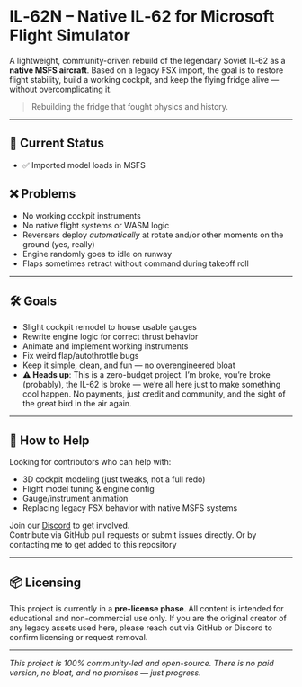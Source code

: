 # IL‑62N – Native IL‑62 for Microsoft Flight Simulator

A lightweight, community-driven rebuild of the legendary Soviet IL‑62 as a **native MSFS aircraft**. Based on a legacy FSX import, the goal is to restore flight stability, build a working cockpit, and keep the flying fridge alive — without overcomplicating it.

> Rebuilding the fridge that fought physics and history.

---

## 🚧 Current Status
- ✅ Imported model loads in MSFS
## ❌ Problems
- No working cockpit instruments
- No native flight systems or WASM logic
- Reversers deploy *automatically* at rotate and/or other moments on the ground (yes, really)
- Engine randomly goes to idle on runway
- Flaps sometimes retract without command during takeoff roll

---

## 🛠️ Goals
- Slight cockpit remodel to house usable gauges
- Rewrite engine logic for correct thrust behavior
- Animate and implement working instruments
- Fix weird flap/autothrottle bugs
- Keep it simple, clean, and fun — no overengineered bloat
- **⚠️ Heads up**: This is a zero-budget project. I’m broke, you’re broke (probably), the IL-62 is broke — we’re all here just to make something cool happen. No payments, just credit and community, and the sight of the great bird in the air again.


---

## 🤝 How to Help
Looking for contributors who can help with:
- 3D cockpit modeling (just tweaks, not a full redo)
- Flight model tuning & engine config
- Gauge/instrument animation
- Replacing legacy FSX behavior with native MSFS systems

Join our [Discord](#https://discord.gg/x52mwgyCBU) to get involved.  
Contribute via GitHub pull requests or submit issues directly. Or by contacting me to get added to this repository

---

## 📦 Licensing

This project is currently in a **pre-license phase**. All content is intended for educational and non-commercial use only. If you are the original creator of any legacy assets used here, please reach out via GitHub or Discord to confirm licensing or request removal.

---

*This project is 100% community-led and open-source. There is no paid version, no bloat, and no promises — just progress.*
